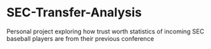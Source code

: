 # SEC-Transfer-Analysis
Personal project exploring how trust worth statistics of incoming SEC baseball players are from their previous conference
